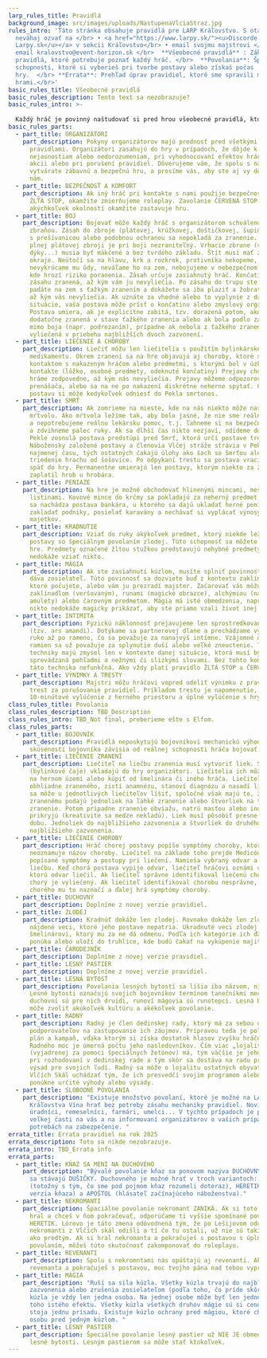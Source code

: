 ```yaml
---
larp_rules_title: Pravidlá
background_image: src/images/uploads/NastupenaVlciaStraz.jpg
rules_intro: 'Táto stránka obsahuje pravidlá pre LARP Kráľovstvo. S otázkami sa
  neváhaj ozvať na </br> • <a href="https://www.larpy.sk/"><u>Discorde
  Larpy.sk</u></a> v sekcii Kráľovstvo</br> • email svojmu majstrovi </br>  •
  email kralovstvo@event-horizon.sk </br>  **Všeobecné pravidlá** : Základné
  pravidlá, ktoré potrebuje poznať každý hráč. </br>  **Povolania**: Špeciálne
  schopnosti, ktoré si vyberieš pri tvorbe postavy alebo získaš počas
  hry.  </br> **Errata**: Prehľad úprav pravidiel, ktoré sme spravili medzi
  hrami.</br>'
basic_rules_title: Všeobecné pravidlá
basic_rules_description: Tento text sa nezobrazuje?
basic_rules_intro: >-
  
  Každý hráč je povinný naštudovať si pred hrou všeobecné pravidlá, ktoré osahujú súhrn toho, s čím sa na hre môže stretnúť.  <br><br>Celé znenie všeobecných pravidiel si môžeš stiahnuť tu: <a href="https://kralovstvovina.event-horizon.sk/vseobecne-pravidla-2023.pdf">VŠEOBECNÉ PRAVIDLÁ</a>
basic_rules_parts:
  - part_title: ORGANIZÁTORI
    part_description: Pokyny organizátorov majú prednosť pred všetkými ostatnými
      pravidlami. Organizátori zasahujú do hry v prípadoch, že dôjde k
      nejasnostiam alebo nedorozumeniam, pri vyhodnocovaní efektov hráčskych
      akcii alebo pri porušení pravidiel. Dôverujeme vám, že spolu s nami
      vytvárate zábavnú a bezpečnú hru, a prosíme vás, aby ste aj vy dôverovali
      nám.
  - part_title: BEZPEČNOSŤ A KOMFORT
    part_description: Ak iný hráč pri kontakte s nami použije bezpečnostný signál
      ŽLTÁ STOP, okamžite zmierňujeme roleplay. Zavolanie ČERVENÁ STOP za
      akýchkoľvek okolností okamžite zastavuje hru.
  - part_title: BOJ
    part_description: Bojovať môže každý hráč s organizátorom schválenou mäkčenou
      zbraňou. Zásah do zbroje (plátovej, krúžkovej, doštičkovej, šupinovej...)
      s prešívanicou alebo podobnou ochranou sa nepokladá za zranenie. Človek v
      plnej plátovej zbroji je pri boji nezraniteľný. Vrhacie zbrane (vrhacie
      dýky...) musia byť mäkčené a bez tvrdého základu. Štít musí mať zmäkčené
      okraje. Neútočí sa na hlavu, krk a rozkrok, protivníka nekopeme,
      nevykrúcame mu údy, neváľame ho na zem, nebojujeme v nebezpečnom teréne,
      kde hrozí riziko poranenia. Zásah určuje zasiahnutý hráč. Končatina je po
      zásahu zranená, až kým vám ju nevyliečia. Po zásahu do trupu ste porazení,
      padáte na zem s ťažkým zranením a dokážete sa iba plaziť a žobrať o pomoc,
      až kým vás nevyliečia. Ak uznáte za vhodné alebo to vyplynie z danej
      situácie, vaša postava môže prísť o končatinu alebo zmyslový orgán.
      Postava umiera, ak je explicitne zabitá, tzv. dorazená potom, ako bola
      dodatočne zranená v stave ťažkého zranenia alebo ak bola podlo zavraždená
      mimo boja (napr. podrezaním), prípadne ak nebola z ťažkého zranenia
      vyliečená v priebehu najbližších dvoch zazvonení.
  - part_title: LIEČENIE A CHOROBY
    part_description: Liečiť môžu len liečitelia s použitím bylinkárskeho
      medikamentu. Okrem zranení sa na hre objavujú aj choroby, ktoré sa šíria
      kontaktom s nakazeným hráčom alebo predmetmi, s ktorými bol v úzkom
      kontakte (lôžko, osobné predmety, odeknuté končatiny) Prejavy choroby
      hráme zodpovedne, až kým nás nevyliečia. Prejavy môžeme odpozorovať od
      prenášača, alebo sa na ne po nakazení diskrétne neherne spýtať. Chorú
      postavu si môže kedykoľvek odniesť do Pekla smrtonos.
  - part_title: SMRŤ
    part_description: Ak zomrieme na mieste, kde na nás niekto môže naraziť, hráme
      mŕtvolu. Ako mŕtvola ležíme tak, aby bolo jasné, že nie sme reálne zranení
      a nepotrebujeme reálnu lekársku pomoc, t.j. ľahneme si na bezpečné miesto
      a zdvihneme palec ruky. Ak sa dlhší čas nikto nezjaví, odídeme do Pekla. V
      Pekle zosnulá postava predstúpi pred Smrť, ktorá určí postave trest.
      Nábožensky založené postavy a členovia Vlčej stráže strávia v Pekle
      najmenej času, tých ostatných čakajú úlohy ako šach so Smrťou alebo
      triedenie hrachu od šošovice. Po odpykaní trestu sa postava vracia živá
      späť do hry. Permanentne umierajú len postavy, ktorým niekto za života
      zaplatil hrob u hrobára.
  - part_title: PENIAZE
    part_description: Na hre je možné obchodovať hlinenými mincami, mešcami a
      listinami. Kovové mince do krčmy sa pokladajú za neherný predmet. Na hre
      sa nachádza postava bankára, u ktorého sa dajú ukladať herné peniaze,
      zakladať podniky, posielať karavány a nechávať si vyplácať výnosy z
      majetkov.
  - part_title: KRADNUTIE
    part_description: Vziať do ruky akýkoľvek predmet, ktorý niekde leží, môžu iba
      postavy so špeciálnym povolaním zlodej. Túto schopnosť sa môžete naučiť na
      hre. Predmety označené žltou stužkou predstavujú nehybné predmety, ktoré
      nedokáže vziať nikto.
  - part_title: MÁGIA
    part_description: Ak ste zasiahnutí kúzlom, musíte splniť povinnosť, ktorú vám
      dáva zosielateľ. Túto povinnosť sa dozviete buď z kontextu zaklínadla,
      ktoré počujete, alebo vám ju prezradí majster. Začarovať vás môžu
      zaklínadlom (veršovaným), runami (magické obrazce), alchýmiou (nápoje,
      amulety) alebo čarovným predmetom. Mágia má isté obmedzenia, napríklad vám
      nikto nedokáže magicky prikázať, aby ste priamo vzali život inej postave.
  - part_title: INTIMITA
    part_description: Fyzickú náklonnosť prejavujeme len sprostredkovanými gestami
      (tzv. ars amandi). Dotýkame sa partnerovej dlane a prechádzame vyššie po
      ruke až po rameno, čo sa považuje za nanajvýš intímne. Vzájomné držanie
      ramien sa už považuje za splynutie duší alebo veľké zneuctenie. Tieto
      techniky majú zmysel len v kontexte danej situácie, ktorá musí byť
      sprevádzaná pohľadmi a nežnými či slizkými slovami. Bez tohto kontextu je
      táto technika nefunkčná. Ako vždy platí pravidlo ŽLTÁ STOP a ČERVENÁ STOP.
  - part_title: VÝNIMKY A TRESTY
    part_description: Majstri môžu hráčovi vopred udeliť výnimku z pravidiel, ako aj
      trest za porušovanie pravidiel. Príkladom trestu je napomenutie,
      10-minútové vylúčenie z herného priestoru a úplné vylúčenie s hry.
class_rules_title: Povolania
class_rules_description: TBD_Description
class_rules_intro: TBD_Not final, preberieme ešte s Elfom.
class_rules_parts:
  - part_title: BOJOVNÍK
    part_description: Pravidlá neposkytujú bojovníkovi mechanickú výhodu. Sila a
      skúsenosti bojovníka závisia od reálnej schopnosti hráča bojovať.
  - part_title: LIEČENIE ZRANENÍ
    part_description: Liečiteľ na liečbu zranenia musí vytvoriť liek. Suroviny
      (bylinkové čaje) vkladajú do hry organizátori. Liečitelia ich môžu nájsť
      na hernom území alebo kúpiť od šmelinára či iného hráča. Liečiteľ
      obhliadne zraneného, zistí anamnézu, stanoví diagnózu a nasadí liečbu. Tá
      sa môže u jednotlivých liečiteľov líšiť, spoločné však majú to, že
      zranenému podajú jednoliek na ľahké zranenie alebo štvorliek na ťažké
      zranenie. Potom prípadne zranenie obviažu, natrú masťou alebo inou formou
      prikryjú (kreativite sa medze nekladú). Liek musí pôsobiť presne stanovenú
      dobu. Jednoliek do najbližšieho zazvonenia a štvorliek do druhého
      najbližšieho zazvonenia.
  - part_title: LIEČENIE CHOROBY
    part_description: Hráč chorej postavy popíše symptómy choroby, ktorú má, ale
      neoznamuje názov choroby. Liečiteľ na základe toho prejde Medicón, kde má
      popísané symptómy a postupy pri liečení. Namieša vybraný odvar a aplikuje
      liečbu. Keď chorá postava vypije odvar, liečiteľ hráčovi oznámi chorobu,
      ktorú odvar liečil. Ak liečiteľ správne identifikoval liečenú chorobu,
      chorý je vyliečený. Ak liečiteľ identifikoval chorobu nesprávne, hráč
      chorého mu to naznačí a ďalej hrá symptómy choroby.
  - part_title: DUCHOVNÝ
    part_description: Doplníme z novej verzie pravidiel.
  - part_title: ZLODEJ
    part_description: Kradnúť dokáže len zlodej. Rovnako dokáže len zlodej brať
      nájdené veci, ktoré jeho postave nepatria. Ukradnuté veci zlodej donesie
      šmelinárovi, ktorý mu za ne dá odmenu. Podľa ich kategórie ich ďalej
      ponúka alebo uloží do truhlice, kde budú čakať na vykúpenie majiteľom.
  - part_title: ČARODEJNÍK
    part_description: Doplníme z novej verzie pravidiel.
  - part_title: LESNÝ PASTIER
    part_description: Doplníme z novej verzie pravidiel.
  - part_title: LESNÁ BYTOSŤ
    part_description: Povolania lesných bytostí sa líšia iba názvom, nie mechanicky.
      Lesné bytosti označujú svojich bojovníkov termínom tanečníkmi meča,
      duchovní sú pre nich druidi, runoví mágovia sú runotepci. Lesná bytosť si
      môže zvoliť akúkoľvek kultúru a akékoľvek povolanie.
  - part_title: RADNÝ
    part_description: Radný je člen dedinskej rady, ktorý má za sebou dostatok
      podporovateľov na zastupovanie ich záujmov. Prípravou teda je politický
      plán a kampaň, vďaka ktorým si získa dostatok hlasov zvyšku hráčov na hre.
      Radného moc je úmerná počtu jeho nasledovníkov. Čím viac „lojality“
      (vyjadrenej za pomoci špeciálnych žetónov) má, tým väčšie je jeho slovo
      pri rozhodovaní v dedinskej rade a tým skôr sa dostáva na radu pri výbere
      výsad pre svojich ľudí. Radný sa môže o lojalitu ostatných obyvateľov
      Vlčích Skál uchádzať tým, že ich presvedčí svojim programom alebo im
      ponúkne určité výhody alebo výsady.
  - part_title: SLOBODNÉ POVOLANIA
    part_description: "Existuje množstvo povolaní, ktoré je možné na LARPe
      Kráľovstva Vína hrať bez potreby zásahu mechaniky pravidiel. Novinári,
      úradníci, remeselníci, farmári, umelci... V týchto prípadoch je príprava z
      veľkej časti na vás a na informovaní organizátorov o vašich prípadných
      potrebách na zabezpečenie. "
errata_title: Errata pravidiel na rok 2025
errata_description: Toto sa nikde nezobrazuje.
errata_intro: TBD_Errata info
errata_parts:
  - part_title: KŇAZ SA MENÍ NA DUCHOVÉHO
    part_description: "Bývalé povolanie kňaz sa ponovom nazýva DUCHOVNÝ a zo svedomí
      sa stávajú DUŠIČKY. Duchovného je možné hrať v troch variantoch: KŇAZ
      (totožný s tým, čo sme pod pojmom kňaz rozumeli doteraz), HERETIK (temná
      verzia kňaza) a APOŠTOL (hlásateľ začínajúceho náboženstva)."
  - part_title: NEKROMANTI
    part_description: Špaciálne povolanie nekromant ZANIKÁ. Ak si toto povolanie
      hral a chceš v ňom pokračovať, odporúčame ti vyššie spomínané povolanie
      HERETIK. Lórovo je táto zmena odôvodnená tým, že po Lešijovom odchode
      nekromanti z Vlčích skál odišli a tí čo tu ostali, už nie sú takí silní
      ako predtým. Ak si hral nekromanta a pokračuješ s postavou s úplne iným
      povolaním, môžeš túto skutočnosť zakomponovať do roleplayu.
  - part_title: REVENANTI
    part_description: Spolu s nekromntami nás opúštajú aj revenanti. Ak si hral
      revenanta a pokračuješ s postavou, moc tvojho pána nad tebou vyprchala.
  - part_title: MÁGIA
    part_description: "Ruší sa sila kúzla. Všetky kúzla trvajú do najbližšieho
      zazvonenia alebo zrušenia zosielateľom (podľa toho, čo príde skôr). Cieľom
      kúzla je vždy len jedna osoba. Na jednej osobe môže byť len jedno kúzlo
      toho istého efektu. Všetky kúzla všetkých druhov mágie sú si cenou rovné a
      stoja jednu prísadu. Existuje kúzlo ochrany pred mágiou, ktoré chráni
      osobu pred jedným kúzlom. "
  - part_title: LESNÝ PASTIER
    part_description: Špeciálne povolanie lesný pastier už NIE JE obmedzené iba pre
      lesné bytosti. Lesným pastierom sa môže stať ktokoľvek.
---
```

